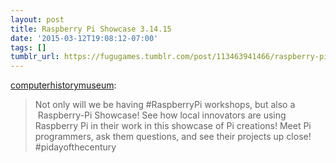 ```yaml
---
layout: post
title: Raspberry Pi Showcase 3.14.15
date: '2015-03-12T19:08:12-07:00'
tags: []
tumblr_url: https://fugugames.tumblr.com/post/113463941466/raspberry-pi-showcase-31415
---
```

[computerhistorymuseum](http://computerhistorymuseum.tumblr.com/post/113461736691/raspberry-pi-showcase-3-14-15):

> Not only will we be having #RaspberryPi workshops, but also a &nbsp;Raspberry-Pi Showcase! See how local innovators are using Raspberry Pi in their work in this showcase of Pi creations! Meet Pi programmers, ask them questions, and see their projects up close! #pidayofthecentury

